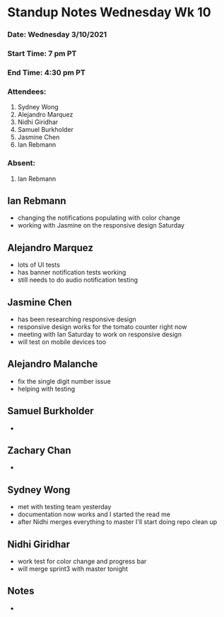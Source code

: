# Standup Notes Wednesday Wk 10

### Date: Wednesday 3/10/2021
### Start Time: 7 pm PT
### End Time: 4:30 pm PT
### Attendees:
1. Sydney Wong
2. Alejandro Marquez
3. Nidhi Giridhar
4. Samuel Burkholder
5. Jasmine Chen
6. Ian Rebmann

### Absent:
1. Ian Rebmann

## Ian Rebmann
- changing the notifications populating with color change
- working with Jasmine on the responsive design Saturday

## Alejandro Marquez
- lots of UI tests
- has banner notification tests working
- still needs to do audio notification testing

## Jasmine Chen
- has been researching responsive design
- responsive design works for the tomato counter right now
- meeting with Ian Saturday to work on responsive design
- will test on mobile devices too

## Alejandro Malanche
- fix the single digit number issue
- helping with testing

## Samuel Burkholder
- 

## Zachary Chan
- 

## Sydney Wong
- met with testing team yesterday
- documentation now works and I started the read me
- after Nidhi merges everything to master I'll start doing repo clean up

## Nidhi Giridhar 
- work test for color change and progress bar
- will merge sprint3 with master tonight

## Notes
- 
